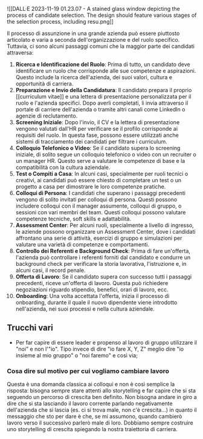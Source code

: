 ![[DALL·E 2023-11-19 01.23.07 - A stained glass window depicting the process of candidate selection. The design should feature various stages of the selection process, including resu.png]]

Il processo di assunzione in una grande azienda può essere piuttosto articolato e varia a seconda dell'organizzazione e del ruolo specifico. Tuttavia, ci sono alcuni passaggi comuni che la maggior parte dei candidati attraversa:

1. **Ricerca e Identificazione del Ruolo**: Prima di tutto, un candidato deve identificare un ruolo che corrisponde alle sue competenze e aspirazioni. Questo include la ricerca dell'azienda, dei suoi valori, cultura e opportunità di carriera.
2. **Preparazione e Invio della Candidatura**: Il candidato prepara il proprio [[curriculum vitae]] e una lettera di presentazione personalizzata per il ruolo e l'azienda specifici. Dopo averli completati, li invia attraverso il portale di carriere dell'azienda o tramite altri canali come LinkedIn o agenzie di reclutamento.
3. **Screening Iniziale**: Dopo l'invio, il CV e la lettera di presentazione vengono valutati dall'HR per verificare se il profilo corrisponde ai requisiti del ruolo. In questa fase, possono essere utilizzati anche sistemi di tracciamento dei candidati per filtrare i curriculum.
4. **Colloquio Telefonico o Video**: Se il candidato supera lo screening iniziale, di solito segue un colloquio telefonico o video con un recruiter o un manager HR. Questo serve a valutare le competenze di base e la compatibilità con la cultura aziendale.
5. **Test o Compiti a Casa**: In alcuni casi, specialmente per ruoli tecnici o creativi, ai candidati può essere chiesto di completare un test o un progetto a casa per dimostrare le loro competenze pratiche.
6. **Colloqui di Persona**: I candidati che superano i passaggi precedenti vengono di solito invitati per colloqui di persona. Questi possono includere colloqui con il manager assumente, colloqui di gruppo, o sessioni con vari membri del team. Questi colloqui possono valutare competenze tecniche, soft skills e adattabilità.
7. **Assessment Center**: Per alcuni ruoli, specialmente a livello di ingresso, le aziende possono organizzare un Assessment Center, dove i candidati affrontano una serie di attività, esercizi di gruppo e simulazioni per valutare una varietà di competenze e comportamenti.
8. **Controllo dei Referenti e Background Check**: Prima di fare un'offerta, l'azienda può controllare i referenti forniti dal candidato e condurre un background check per verificare la storia lavorativa, l'istruzione e, in alcuni casi, il record penale.
9. **Offerta di Lavoro**: Se il candidato supera con successo tutti i passaggi precedenti, riceve un'offerta di lavoro. Questa può richiedere negoziazioni riguardo stipendio, benefici, orari di lavoro, ecc.
10. **Onboarding**: Una volta accettata l'offerta, inizia il processo di onboarding, durante il quale il nuovo dipendente viene introdotto nell'azienda, nei suoi processi e nella cultura aziendale.


## Trucchi vari

* Per far capire di essere leader e propenso al lavoro di gruppo utilizzare il "noi" e non l'"io". Tipo invece di dire "io fare X, Y, Z" meglio dire "io insieme al mio gruppo" o "noi faremo" e così via;

### Cosa dire sul motivo per cui vogliamo cambiare lavoro

Questa è una domanda classica ai colloqui e non è così semplice la risposta: bisogna sempre stare attenti allo storytelling e far capire che si sta seguendo un percorso di crescita ben definito.
Non bisogna andare in giro a dire che si sta lasciando il lavoro corrente parlando negativamente dell'azienda che si lascia (es. ci si trova male, non c'è crescita…) in quanto il messaggio che sto per dare è che, se mi assumono, quando cambierò lavoro verso il successivo parlerò male di loro.
Dobbiamo sempre costruire uno storytelling di crescita spiegando la nostra traiettoria di carriera.